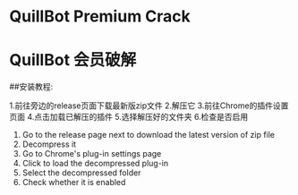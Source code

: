 # QuillBot Premium Crack

# QuillBot 会员破解

##安装教程:

1.前往旁边的release页面下载最新版zip文件
2.解压它
3.前往Chrome的插件设置页面
4.点击加载已解压的插件
5.选择解压好的文件夹
6.检查是否启用

1. Go to the release page next to download the latest version of zip file
2. Decompress it
3. Go to Chrome's plug-in settings page
4. Click to load the decompressed plug-in
5. Select the decompressed folder
6. Check whether it is enabled
